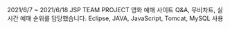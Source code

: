 2021/6/7 ~ 2021/6/18 JSP TEAM PROJECT
영화 예매 사이트
Q&A, 무비차트, 실시간 예매 순위를 담당했습니다.
Eclipse, JAVA, JavaScript, Tomcat, MySQL 사용
